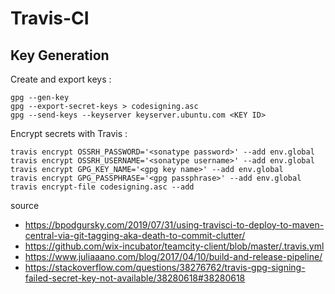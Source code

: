 # Travis-CI

## Key Generation

Create and export keys :
```
gpg --gen-key
gpg --export-secret-keys > codesigning.asc
gpg --send-keys --keyserver keyserver.ubuntu.com <KEY ID>
```

Encrypt secrets with Travis :
```
travis encrypt OSSRH_PASSWORD='<sonatype password>' --add env.global
travis encrypt OSSRH_USERNAME='<sonatype username>' --add env.global
travis encrypt GPG_KEY_NAME='<gpg key name>' --add env.global
travis encrypt GPG_PASSPHRASE='<gpg passphrase>' --add env.global
travis encrypt-file codesigning.asc --add
```

source
- https://bpodgursky.com/2019/07/31/using-travisci-to-deploy-to-maven-central-via-git-tagging-aka-death-to-commit-clutter/
- https://github.com/wix-incubator/teamcity-client/blob/master/.travis.yml
- https://www.juliaaano.com/blog/2017/04/10/build-and-release-pipeline/
- https://stackoverflow.com/questions/38276762/travis-gpg-signing-failed-secret-key-not-available/38280618#38280618
